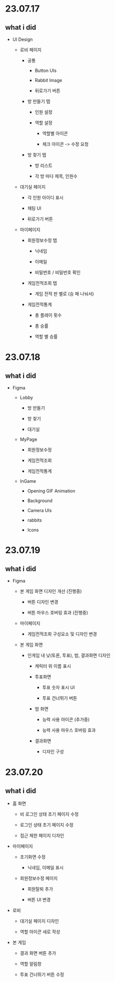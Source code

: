 # 23.07.17

## what i did

- UI Design
  
  - 로비 페이지
    
    - 공통
      
      - Button UIs
      
      - Rabbit Image
      
      - 뒤로가기 버튼
    
    - 방 만들기 탭
      
      - 인원 설정
      
      - 역할 설정
        
        - 역할별 아이콘
        
        - 체크 아이콘 -> 수정 요청
    
    - 방 찾기 탭
      
      - 방 리스트
      
      - 각 방 마다 제목, 인원수
  
  - 대기실 페이지
    
    - 각 인원 아이디 표시
    
    - 채팅 UI
    
    - 뒤로가기 버튼
  
  - 마이페이지
    
    - 회원정보수정 탭
      
      - 닉네임
      
      - 이메일
      
      - 비밀번호 / 비밀번호 확인
    
    - 게임전적조회 탭
      
      - 게임 전적 판 별로 (승 패 나눠서)
    
    - 게임전적통계
      
      - 총 플레이 횟수
      
      - 총 승률
      
      - 역할 별 승률

# 23.07.18

## what i did

- Figma
  
  - Lobby
    
    - 방 만들기
    
    - 방 찾기
    
    - 대기실
  
  - MyPage
    
    - 회원정보수정
    
    - 게임전적조회
    
    - 게임전적통계
  
  - InGame
    
    - Opening GIF Animation
    
    - Background
    
    - Camera UIs
    
    - rabbits
    
    - Icons

# 23.07.19

## what i did

- Figma
  
  - 본 게임 화면 디자인 개선 (진행중)
    
    - 버튼 디자인 변경
    
    - 버튼 마우스 호버링 효과 (진행중)
  
  - 마이페이지
    
    - 게임전적조회 구성요소 및 디자인 변경
  
  - 본 게임 화면
    
    - 인게임 내 낮(토론, 투표), 밤, 결과화면 디자인
      
      - 캐릭터 위 이름 표시
      
      - 투표화면
        
        - 투표 숫자 표시 UI
        
        - 투표 건너뛰기 버튼
      
      - 밤 화면
        
        - 능력 사용 아이콘 (추가중)
        
        - 능력 사용 마우스 호버링 효과
      
      - 결과화면
        
        - 디자인 구성

# 23.07.20

## what i did

- 홈 화면
  
  - 비 로그인 상태 초기 페이지 수정
  
  - 로그인 상태 초기 페이지 수정
  
  - 접근 제한 페이지 디자인

- 마이페이지
  
  - 초기화면 수정
    
    - 닉네임, 이메일 표시
  
  - 회원정보수정 페이지
    
    - 회원탈퇴 추가
    
    - 버튼 UI 변경

- 로비
  
  - 대기실 페이지 디자인
  
  - 역할 아이콘 새로 작성

- 본 게임
  
  - 결과 화면 버튼 추가
  
  - 역할 알림창
  
  - 투표 건너뛰기 버튼 수정
